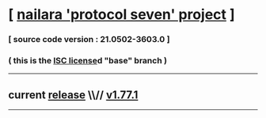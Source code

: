 
# [ [nailara 'protocol seven' project](http://nailara.network/) ]

### [ source code version : 21.0502-3603.0 ]

### ( this is the [ISC license](license)d "base" branch )
---
## current [release](https://github.com/taekiten/nailara/releases) \\\\// [v1.77.1](https://github.com/taekiten/nailara/releases/tag/v1.77.1)
---
